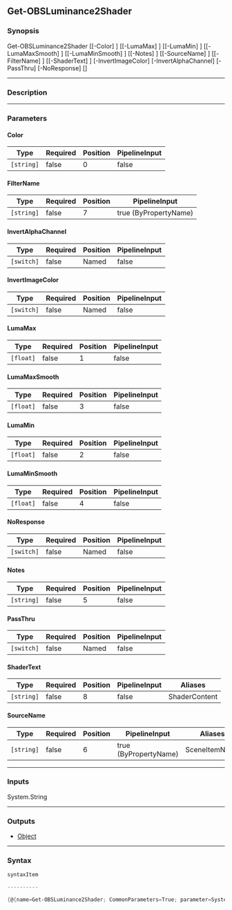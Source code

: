 Get-OBSLuminance2Shader
-----------------------

### Synopsis

Get-OBSLuminance2Shader [[-Color] <string>] [[-LumaMax] <float>] [[-LumaMin] <float>] [[-LumaMaxSmooth] <float>] [[-LumaMinSmooth] <float>] [[-Notes] <string>] [[-SourceName] <string>] [[-FilterName] <string>] [[-ShaderText] <string>] [-InvertImageColor] [-InvertAlphaChannel] [-PassThru] [-NoResponse] [<CommonParameters>]

---

### Description

---

### Parameters
#### **Color**

|Type      |Required|Position|PipelineInput|
|----------|--------|--------|-------------|
|`[string]`|false   |0       |false        |

#### **FilterName**

|Type      |Required|Position|PipelineInput        |
|----------|--------|--------|---------------------|
|`[string]`|false   |7       |true (ByPropertyName)|

#### **InvertAlphaChannel**

|Type      |Required|Position|PipelineInput|
|----------|--------|--------|-------------|
|`[switch]`|false   |Named   |false        |

#### **InvertImageColor**

|Type      |Required|Position|PipelineInput|
|----------|--------|--------|-------------|
|`[switch]`|false   |Named   |false        |

#### **LumaMax**

|Type     |Required|Position|PipelineInput|
|---------|--------|--------|-------------|
|`[float]`|false   |1       |false        |

#### **LumaMaxSmooth**

|Type     |Required|Position|PipelineInput|
|---------|--------|--------|-------------|
|`[float]`|false   |3       |false        |

#### **LumaMin**

|Type     |Required|Position|PipelineInput|
|---------|--------|--------|-------------|
|`[float]`|false   |2       |false        |

#### **LumaMinSmooth**

|Type     |Required|Position|PipelineInput|
|---------|--------|--------|-------------|
|`[float]`|false   |4       |false        |

#### **NoResponse**

|Type      |Required|Position|PipelineInput|
|----------|--------|--------|-------------|
|`[switch]`|false   |Named   |false        |

#### **Notes**

|Type      |Required|Position|PipelineInput|
|----------|--------|--------|-------------|
|`[string]`|false   |5       |false        |

#### **PassThru**

|Type      |Required|Position|PipelineInput|
|----------|--------|--------|-------------|
|`[switch]`|false   |Named   |false        |

#### **ShaderText**

|Type      |Required|Position|PipelineInput|Aliases      |
|----------|--------|--------|-------------|-------------|
|`[string]`|false   |8       |false        |ShaderContent|

#### **SourceName**

|Type      |Required|Position|PipelineInput        |Aliases      |
|----------|--------|--------|---------------------|-------------|
|`[string]`|false   |6       |true (ByPropertyName)|SceneItemName|

---

### Inputs
System.String

---

### Outputs
* [Object](https://learn.microsoft.com/en-us/dotnet/api/System.Object)

---

### Syntax
```PowerShell
syntaxItem
```
```PowerShell
----------
```
```PowerShell
{@{name=Get-OBSLuminance2Shader; CommonParameters=True; parameter=System.Object[]}}
```
